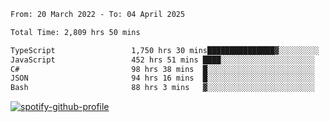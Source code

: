 <!--START_SECTION:waka-->

```txt
From: 20 March 2022 - To: 04 April 2025

Total Time: 2,809 hrs 50 mins

TypeScript                 1,750 hrs 30 mins███████████████▓░░░░░░░░░   62.30 %
JavaScript                 452 hrs 51 mins ████░░░░░░░░░░░░░░░░░░░░░   16.12 %
C#                         98 hrs 38 mins  █░░░░░░░░░░░░░░░░░░░░░░░░   03.51 %
JSON                       94 hrs 16 mins  █░░░░░░░░░░░░░░░░░░░░░░░░   03.35 %
Bash                       88 hrs 3 mins   ▓░░░░░░░░░░░░░░░░░░░░░░░░   03.13 %
```

<!--END_SECTION:waka-->
[![spotify-github-profile](https://spotify-github-profile.vercel.app/api/view?uid=c00zprrvy9xiloa9qnco3hmng&cover_image=true&theme=novatorem&show_offline=false&background_color=121212&bar_color=53b14f&bar_color_cover=false)](https://spotify-github-profile.vercel.app/api/view?uid=c00zprrvy9xiloa9qnco3hmng&redirect=true)



